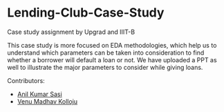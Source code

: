 # Lending-Club-Case-Study

Case study assignment by Upgrad and IIIT-B

This case study is more focused on EDA methodologies, which help us to understand which parameters can be taken into consideration to find whether a borrower will default a loan or not. 
We have uploaded a PPT as well to illustrate the major parameters to consider while giving loans.


Contributors:
* [Anil Kumar Sasi](https://github.com/aks2169/)
* [Venu Madhav Kolloju](https://github.com/)
